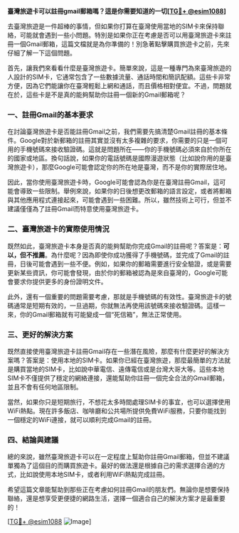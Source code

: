 **臺灣旅遊卡可以註冊gmail郵箱嗎？這是你需要知道的一切[[TG💪+ @esim1088](https://t.me/s/esim1088)]**

去臺灣旅遊是一件超棒的事情，但如果你打算在臺灣使用當地的SIM卡來保持聯絡，可能就會遇到一些小問題。特別是如果你正在考慮是否可以用臺灣旅遊卡來註冊一個Gmail郵箱，這篇文檔就是為你準備的！別急著點擊購買旅遊卡之前，先來仔細了解一下這個問題。

首先，讓我們來看看什麼是臺灣旅遊卡。簡單來說，這是一種專門為來臺灣旅遊的人設計的SIM卡，它通常包含了一些數據流量、通話時間和簡訊配額。這些卡非常方便，因為它們能讓你在臺灣輕鬆上網和通話，而且價格相對便宜。不過，問題就在於，這些卡是不是真的能夠幫助你註冊一個新的Gmail郵箱呢？

### 一、註冊Gmail的基本要求

在討論臺灣旅遊卡是否能註冊Gmail之前，我們需要先搞清楚Gmail註冊的基本條件。Google對於新郵箱的註冊其實並沒有太多複雜的要求，你需要的只是一個可用的手機號碼來接收驗證碼。這就是問題所在——你的手機號碼必須來自於你所在的國家或地區。換句話說，如果你的電話號碼是國際漫遊狀態（比如說你用的是臺灣旅遊卡），那麼Google可能會認定你的所在地是臺灣，而不是你的實際居住地。

因此，當你使用臺灣旅遊卡時，Google可能會認為你是在臺灣註冊Gmail，這可能會導致一些限制。舉例來說，如果你的日後想更改郵箱的語言設定，或者將郵箱與其他應用程式連接起來，可能會遇到一些困難。所以，雖然技術上可行，但並不建議僅僅為了註冊Gmail而特意使用臺灣旅遊卡。

### 二、臺灣旅遊卡的實際使用情況

既然如此，臺灣旅遊卡本身是否真的能夠幫助你完成Gmail的註冊呢？答案是：**可以，但不推薦**。為什麼呢？因為即使你成功獲得了手機號碼，並完成了Gmail的註冊，日後可能會遇到一些不便。例如，如果你的郵箱需要進行安全驗證，或是需要更新某些資訊，你可能會發現，由於你的郵箱被認為是來自臺灣的，Google可能會要求你提供更多的身份證明文件。

此外，還有一個重要的問題需要考慮，那就是手機號碼的有效性。臺灣旅遊卡的號碼通常是短期有效的，一旦過期，你就無法再使用該號碼來接收驗證碼。這樣一來，你的Gmail郵箱就有可能變成一個“死信箱”，無法正常使用。

### 三、更好的解決方案

既然直接使用臺灣旅遊卡註冊Gmail存在一些潛在風險，那麼有什麼更好的解決方案嗎？答案是：使用本地的SIM卡。如果你已經在臺灣旅遊，那麼最簡單的方法就是購買當地的SIM卡，比如說中華電信、遠傳電信或是台灣大哥大等。這些本地SIM卡不僅提供了穩定的網絡連接，還能幫助你註冊一個完全合法的Gmail郵箱，並且不會有任何地區限制。

當然，如果你只是短期旅行，不想花太多時間處理SIM卡的事宜，也可以選擇使用WiFi熱點。現在許多飯店、咖啡廳和公共場所提供免費WiFi服務，只要你能找到一個穩定的WiFi連接，就可以順利完成Gmail的註冊。

### 四、結論與建議

總的來說，雖然臺灣旅遊卡可以在一定程度上幫助你註冊Gmail郵箱，但並不建議單獨為了這個目的而購買旅遊卡。最好的做法還是根據自己的需求選擇合適的方式，比如說使用本地SIM卡，或者利用WiFi熱點完成註冊。

希望這篇文章能幫助到那些正在考慮如何註冊Gmail的朋友們。無論你是想要保持聯絡，還是想享受更便捷的網路生活，選擇一個適合自己的解決方案才是最重要的！

[[TG💪+ @esim1088](https://t.me/s/esim1088) ![Image](https://i.postimg.cc/4NQfJmqS/Snipaste-2025-05-13-00-14-12.png)]